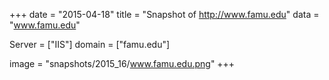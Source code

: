 
+++
date = "2015-04-18"
title = "Snapshot of http://www.famu.edu"
data = "www.famu.edu"

Server = ["IIS"]
domain = ["famu.edu"]

  image = "snapshots/2015_16/www.famu.edu.png"
+++
#
